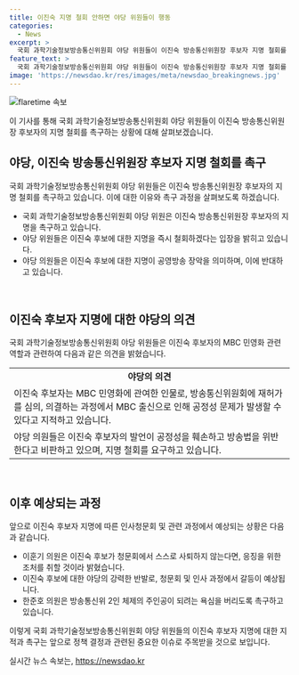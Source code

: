 ```yaml
---
title: 이진숙 지명 철회 안하면 야당 위원들이 행동
categories:
  - News
excerpt: >
  국회 과학기술정보방송통신위원회 야당 위원들이 이진숙 방송통신위원장 후보자 지명 철회를 촉구하고, 후보의 MBC 출신과 관련된 논란과 지적을 제기했다. 또한, 후보자의 발언과 정당 추천 요청에 대한 비판과 강력한 경고가 있었으며, 후보자의 사퇴를 촉구하는 의견도 제시됐다. 이에 반대로 한준호 의원은 해당 인사가 2인 방통위 주인공이 되고자 하는 욕심을 버려야 한다는 견해를 제시했다. (요약문)
feature_text: >
  국회 과학기술정보방송통신위원회 야당 위원들이 이진숙 방송통신위원장 후보자 지명 철회를 촉구하고, 후보의 MBC 출신과 관련된 논란과 지적을 제기했다. 또한, 후보자의 발언과 정당 추천 요청에 대한 비판과 강력한 경고가 있었으며, 후보자의 사퇴를 촉구하는 의견도 제시됐다. 이에 반대로 한준호 의원은 해당 인사가 2인 방통위 주인공이 되고자 하는 욕심을 버려야 한다는 견해를 제시했다. (요약문)
image: 'https://newsdao.kr/res/images/meta/newsdao_breakingnews.jpg'
---
```


<p><img src="https://newsdao.kr/res/images/meta/newsdao_breakingnews.jpg" alt="flaretime 속보" /></p>

<p>이 기사를 통해 국회 과학기술정보방송통신위원회 야당 위원들이 이진숙 방송통신위원장 후보자의 지명 철회를 촉구하는 상황에 대해 살펴보겠습니다.</p>

<h2 data-ke-size="size26">야당, 이진숙 방송통신위원장 후보자 지명 철회를 촉구</h2>

<p>국회 과학기술정보방송통신위원회 야당 위원들은 이진숙 방송통신위원장 후보자의 지명 철회를 촉구하고 있습니다. 이에 대한 이유와 촉구 과정을 살펴보도록 하겠습니다.</p>

<ul>
  <li>국회 과학기술정보방송통신위원회 야당 위원은 이진숙 방송통신위원장 후보자의 지명을 촉구하고 있습니다.</li>
  <li>야당 위원들은 이진숙 후보에 대한 지명을 즉시 철회하겠다는 입장을 밝히고 있습니다.</li>
  <li>야당 의원들은 이진숙 후보에 대한 지명이 공영방송 장악을 의미하며, 이에 반대하고 있습니다.</li>
</ul>

<p data-ke-size="size16">&nbsp;</p>

<h2 data-ke-size="size26">이진숙 후보자 지명에 대한 야당의 의견</h2>

<p>국회 과학기술정보방송통신위원회 야당 위원들은 이진숙 후보자의 MBC 민영화 관련 역할과 관련하여 다음과 같은 의견을 밝혔습니다.</p>

<table>
  <tr>
    <td style="text-align: center; height: 17px;"><b>야당의 의견</b></td>
  </tr>
  <tr>
    <td>이진숙 후보자는 MBC 민영화에 관여한 인물로, 방송통신위원회에 재허가를 심의, 의결하는 과정에서 MBC 출신으로 인해 공정성 문제가 발생할 수 있다고 지적하고 있습니다.</td>
  </tr>
  <tr>
    <td>야당 의원들은 이진숙 후보자의 발언이 공정성을 훼손하고 방송법을 위반한다고 비판하고 있으며, 지명 철회를 요구하고 있습니다.</td>
  </tr>
</table>

<p data-ke-size="size16">&nbsp;</p>

<h2 data-ke-size="size26">이후 예상되는 과정</h2>

<p>앞으로 이진숙 후보자 지명에 따른 인사청문회 및 관련 과정에서 예상되는 상황은 다음과 같습니다.</p>

<ul>
  <li>이훈기 의원은 이진숙 후보가 청문회에서 스스로 사퇴하지 않는다면, 응징을 위한 조처를 취할 것이라 밝혔습니다.</li>
  <li>이진숙 후보에 대한 야당의 강력한 반발로, 청문회 및 인사 과정에서 갈등이 예상됩니다.</li>
  <li>한준호 의원은 방송통신위 2인 체제의 주인공이 되려는 욕심을 버리도록 촉구하고 있습니다.</li>
</ul>

<p>이렇게 국회 과학기술정보방송통신위원회 야당 위원들의 이진숙 후보자 지명에 대한 지적과 촉구는 앞으로 정책 결정과 관련된 중요한 이슈로 주목받을 것으로 보입니다.</p>
실시간 뉴스 속보는, <a href="https://newsdao.kr" rel="dofollow">https://newsdao.kr</a>


